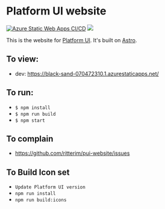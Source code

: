 # Platform UI website

[![Azure Static Web Apps CI/CD](https://github.com/ritterim/pui-website/actions/workflows/azure-static-web-apps-black-sand-070472310.yml/badge.svg)](https://github.com/ritterim/pui-website/actions/workflows/azure-static-web-apps-black-sand-070472310.yml) [![](https://data.jsdelivr.com/v1/package/npm/@ritterim/platform-ui/badge)](https://www.jsdelivr.com/package/npm/@ritterim/platform-ui)

This is the website for [Platform UI](https://github.com/ritterim/platform-ui). It's built on [Astro](https://astro.build). 

## To view:
* dev: https://black-sand-070472310.1.azurestaticapps.net/

## To run:
* `$ npm install`
* `$ npm run build`
* `$ npm start`

## To complain
* https://github.com/ritterim/pui-website/issues


## To Build Icon set
* `Update Platform UI version`
* `npm run install`
* `npm run build:icons`